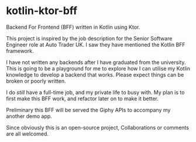 # kotlin-ktor-bff
Backend For Frontend (BFF) written in Kotlin using Ktor.

This project is inspired by the job description for the Senior Software Engineer role at Auto Trader UK. I saw they have mentioned the Kotlin BFF framework.

I have not written any backends after I have graduated from the university. This is going to be a playground for me to explore how I can utilise my Kotlin knowledge to develop a backend that works. Please expect things can be broken or poorly written. 

I do _still_ have a full-time job, and my private life to busy with. My plan is to first make this BFF work, and refactor later on to make it better.

Preliminary this BFF will be served the Giphy APIs to accompany my another demo app. 

Since obviously this is an open-source project, Collaborations or comments are all welcomed.